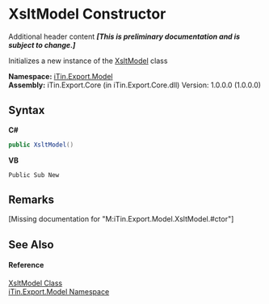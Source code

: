 # XsltModel Constructor 
Additional header content _**\[This is preliminary documentation and is subject to change.\]**_

Initializes a new instance of the <a href="ed588544-dab3-5a35-fa9d-c5d19f61202c">XsltModel</a> class

**Namespace:**&nbsp;<a href="ef57ffcc-e95e-b212-5a46-9aa6f5a3511f">iTin.Export.Model</a><br />**Assembly:**&nbsp;iTin.Export.Core (in iTin.Export.Core.dll) Version: 1.0.0.0 (1.0.0.0)

## Syntax

**C#**<br />
``` C#
public XsltModel()
```

**VB**<br />
``` VB
Public Sub New
```


## Remarks
\[Missing <remarks> documentation for "M:iTin.Export.Model.XsltModel.#ctor"\]

## See Also


#### Reference
<a href="ed588544-dab3-5a35-fa9d-c5d19f61202c">XsltModel Class</a><br /><a href="ef57ffcc-e95e-b212-5a46-9aa6f5a3511f">iTin.Export.Model Namespace</a><br />